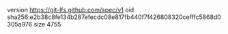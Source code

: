 version https://git-lfs.github.com/spec/v1
oid sha256:e2b38c8fe134b287efecdc08e817fb440f7f426808320cefffc5868d0305a976
size 4755
